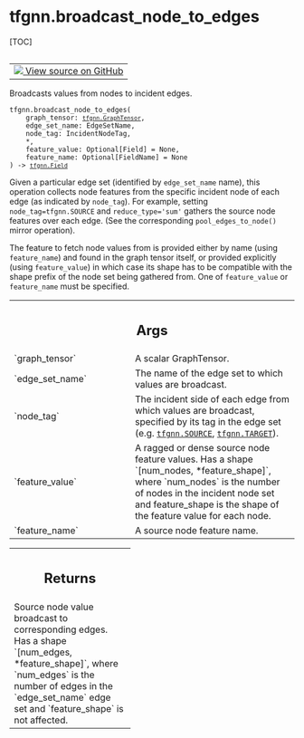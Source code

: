 # tfgnn.broadcast_node_to_edges

[TOC]

<!-- Insert buttons and diff -->

<table class="tfo-notebook-buttons tfo-api nocontent" align="left">
<td>
  <a target="_blank" href="https://github.com/tensorflow/gnn/tree/master/tensorflow_gnn/graph/graph_tensor_ops.py#L47-L91">
    <img src="https://www.tensorflow.org/images/GitHub-Mark-32px.png" />
    View source on GitHub
  </a>
</td>
</table>



Broadcasts values from nodes to incident edges.

<pre class="devsite-click-to-copy prettyprint lang-py tfo-signature-link">
<code>tfgnn.broadcast_node_to_edges(
    graph_tensor: <a href="../tfgnn/GraphTensor.md"><code>tfgnn.GraphTensor</code></a>,
    edge_set_name: EdgeSetName,
    node_tag: IncidentNodeTag,
    *,
    feature_value: Optional[Field] = None,
    feature_name: Optional[FieldName] = None
) -> <a href="../tfgnn/Field.md"><code>tfgnn.Field</code></a>
</code></pre>



<!-- Placeholder for "Used in" -->

Given a particular edge set (identified by `edge_set_name` name), this
operation collects node features from the specific incident node of each edge
(as indicated by `node_tag`). For example, setting `node_tag=tfgnn.SOURCE` and
`reduce_type='sum'` gathers the source node features over each edge. (See the
corresponding `pool_edges_to_node()` mirror operation).

The feature to fetch node values from is provided either by name (using
`feature_name`) and found in the graph tensor itself, or provided explicitly
(using `feature_value`) in which case its shape has to be compatible with the
shape prefix of the node set being gathered from. One of `feature_value`
or `feature_name` must be specified.

<!-- Tabular view -->
 <table class="responsive fixed orange">
<colgroup><col width="214px"><col></colgroup>
<tr><th colspan="2"><h2 class="add-link">Args</h2></th></tr>

<tr>
<td>
`graph_tensor`
</td>
<td>
A scalar GraphTensor.
</td>
</tr><tr>
<td>
`edge_set_name`
</td>
<td>
The name of the edge set to which values are broadcast.
</td>
</tr><tr>
<td>
`node_tag`
</td>
<td>
The incident side of each edge from which values are broadcast,
specified by its tag in the edge set (e.g. <a href="../tfgnn.md#SOURCE"><code>tfgnn.SOURCE</code></a>,
<a href="../tfgnn.md#TARGET"><code>tfgnn.TARGET</code></a>).
</td>
</tr><tr>
<td>
`feature_value`
</td>
<td>
A ragged or dense source node feature values. Has a shape
`[num_nodes, *feature_shape]`, where `num_nodes` is the number of nodes in
the incident node set and feature_shape is the shape of the feature value
for each node.
</td>
</tr><tr>
<td>
`feature_name`
</td>
<td>
A source node feature name.
</td>
</tr>
</table>



<!-- Tabular view -->
 <table class="responsive fixed orange">
<colgroup><col width="214px"><col></colgroup>
<tr><th colspan="2"><h2 class="add-link">Returns</h2></th></tr>
<tr class="alt">
<td colspan="2">
Source node value broadcast to corresponding edges. Has a shape `[num_edges,
*feature_shape]`, where `num_edges` is the number of edges in the
`edge_set_name` edge set and `feature_shape` is not affected.
</td>
</tr>

</table>

